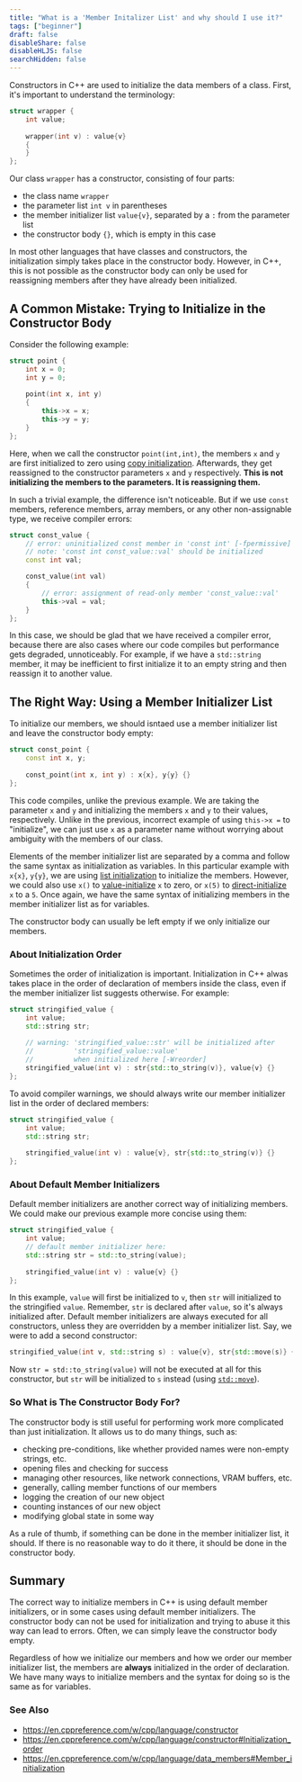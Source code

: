 ```yaml
---
title: "What is a 'Member Initalizer List' and why should I use it?"
tags: ["beginner"]
draft: false
disableShare: false
disableHLJS: false
searchHidden: false
---
```


Constructors in C++ are used to initialize the data members of a class.
First, it's important to understand the terminology:
```cpp
struct wrapper {
    int value;
    
    wrapper(int v) : value{v}
    {
    }
};
```
Our class `wrapper` has a constructor, consisting of four parts:
- the class name `wrapper`
- the parameter list `int v` in parentheses
- the member initializer list `value{v}`, separated by a `:` from the parameter list
- the constructor body `{}`, which is empty in this case

In most other languages that have classes and constructors, the initialization simply takes place in the constructor
body.
However, in C++, this is not possible as the constructor body can only be used for reassigning members after they have
already been initialized.

## A Common Mistake: Trying to Initialize in the Constructor Body

Consider the following example:
```cpp
struct point {
    int x = 0;
    int y = 0;
    
    point(int x, int y)
    {
        this->x = x;
        this->y = y;
    }
};
```
Here, when we call the constructor `point(int,int)`, the members `x` and `y` are first initialized to zero using
[copy initialization](https://en.cppreference.com/w/cpp/language/copy_initialization).
Afterwards, they get reassigned to the constructor parameters `x` and `y` respectively.
**This is not initializing the members to the parameters. It is reassigning them.**

In such a trivial example, the difference isn't noticeable.
But if we use `const` members, reference members, array members, or any other non-assignable type, we receive
compiler errors:
```cpp
struct const_value {
    // error: uninitialized const member in 'const int' [-fpermissive]
    // note: 'const int const_value::val' should be initialized
    const int val;

    const_value(int val)
    {
        // error: assignment of read-only member 'const_value::val'
        this->val = val;
    }
};
```
In this case, we should be glad that we have received a compiler error, because there are also cases where our code
compiles but performance gets degraded, unnoticeably.
For example, if we have a `std::string` member, it may be inefficient to first initialize it to an empty string and
then reassign it to another value.

## The Right Way: Using a Member Initializer List

To initialize our members, we should isntaed use a member initializer list and leave the constructor body empty:
```cpp
struct const_point {
    const int x, y;
    
    const_point(int x, int y) : x{x}, y{y} {}
};
```
This code compiles, unlike the previous example.
We are taking the parameter `x` and `y` and initializing the members `x` and `y` to their values, respectively.
Unlike in the previous, incorrect example of using `this->x =` to "initialize", we can just use `x` as a parameter
name without worrying about ambiguity with the members of our class.

Elements of the member initializer list are separated by a comma and follow the same syntax as initialization as
variables.
In this particular example with `x{x}`, `y{y}`, we are using
[list initialization](https://en.cppreference.com/w/cpp/language/list_initialization) to initialize the members.
However, we could also use `x()` to [value-initialize](https://en.cppreference.com/w/cpp/language/value_initialization)
`x` to zero, or `x(5)` to
[direct-initialize](https://en.cppreference.com/w/cpp/language/direct_initialization) `x` to a `5`.
Once again, we have the same syntax of initializing members in the member initializer list as for variables.

The constructor body can usually be left empty if we only initialize our members.

### About Initialization Order

Sometimes the order of initialization is important.
Initialization in C++ alwas takes place in the order of declaration of members inside the class, even if the member
initializer list suggests otherwise. For example:
```cpp
struct stringified_value {
    int value;
    std::string str;
    
    // warning: 'stringified_value::str' will be initialized after
    //          'stringified_value::value'
    //          when initialized here [-Wreorder]
    stringified_value(int v) : str{std::to_string(v)}, value{v} {}
};
```
To avoid compiler warnings, we should always write our member initializer list in the order of declared members:
```cpp
struct stringified_value {
    int value;
    std::string str;
    
    stringified_value(int v) : value{v}, str{std::to_string(v)} {}
};
```

### About Default Member Initializers

Default member initializers are another correct way of initializing members.
We could make our previous example more concise using them:
```cpp
struct stringified_value {
    int value;
    // default member initializer here:
    std::string str = std::to_string(value);
    
    stringified_value(int v) : value{v} {}
};
```
In this example, `value` will first be initialized to `v`, then `str` will initialized to the stringified `value`.
Remember, `str` is declared after `value`, so it's always initialized after.
Default member initializers are always executed for all constructors, unless they are overridden by a member initializer
list.
Say, we were to add a second constructor:
```cpp
stringified_value(int v, std::string s) : value{v}, str{std::move(s)} {}
```
Now `str = std::to_string(value)` will not be executed at all for this constructor, but `str` will be initialized to
`s` instead (using [`std::move`](https://en.cppreference.com/w/cpp/utility/move)).

### So What is The Constructor Body For?

The constructor body is still useful for performing work more complicated than just initialization.
It allows us to do many things, such as:
- checking pre-conditions, like whether provided names were non-empty strings, etc.
- opening files and checking for success
- managing other resources, like network connections, VRAM buffers, etc.
- generally, calling member functions of our members
- logging the creation of our new object
- counting instances of our new object
- modifying global state in some way

As a rule of thumb, if something can be done in the member initializer list, it should.
If there is no reasonable way to do it there, it should be done in the constructor body.

## Summary

The correct way to initialize members in C++ is using default member initializers, or in some cases using default member
initializers.
The constructor body can not be used for initialization and trying to abuse it this way can lead to errors.
Often, we can simply leave the constructor body empty.

Regardless of how we initialize our members and how we order our member initializer list, the members are **always**
initialized in the order of declaration.
We have many ways to initialize members and the syntax for doing so is the same as for variables.

### See Also
- https://en.cppreference.com/w/cpp/language/constructor
- https://en.cppreference.com/w/cpp/language/constructor#Initialization_order
- https://en.cppreference.com/w/cpp/language/data_members#Member_initialization
